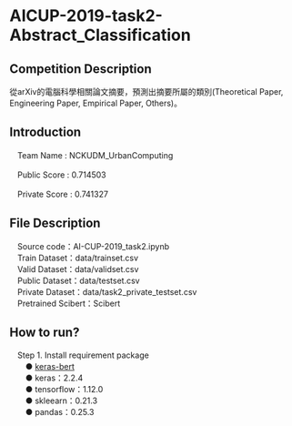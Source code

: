 # AICUP-2019-task2-Abstract_Classification
## Competition Description
從arXiv的電腦科學相關論文摘要，預測出摘要所屬的類別(Theoretical Paper, Engineering Paper, Empirical Paper, Others)。
## Introduction
　Team Name : NCKUDM_UrbanComputing  
  
　Public Score : 0.714503  
  
　Private Score : 0.741327 	
## File Description
　Source code：AI-CUP-2019_task2.ipynb  
　Train Dataset：data/trainset.csv  
　Valid Dataset：data/validset.csv  
　Public Dataset：data/testset.csv  
　Private Dataset：data/task2_private_testset.csv  
　Pretrained Scibert：Scibert  
## How to run?
　Step 1. Install requirement package  
　　●  [keras-bert](https://github.com/CyberZHG/keras-bert)  
　　●  keras：2.2.4  
　　●  tensorflow：1.12.0  
　　●  skleearn：0.21.3  
　　●  pandas：0.25.3
